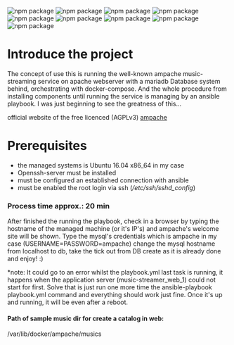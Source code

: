![npm package](https://img.shields.io/badge/ubuntu-16.04.6-purple.svg)
![npm package](https://img.shields.io/badge/docker-18.09.7-blue.svg)
![npm package](https://img.shields.io/badge/docker-compose-1.26.0-darkblue.svg)
![npm package](https://img.shields.io/badge/ansible-2.9.23-black.svg)
![npm package](https://img.shields.io/badge/python-2.7.12-lightblue.svg)
![npm package](https://img.shields.io/badge/openssh-7.2p2-yellow.svg)
![npm package](https://img.shields.io/badge/apache-2.4.38-cyklamen.svg)
![npm package](https://img.shields.io/badge/mariadb-10.3.29-grey.svg)
![npm package](https://img.shields.io/badge/ampache-4.1.1-orange.svg)

<h1>Introduce the project</h1>

The concept of use this is running the well-known ampache music-streaming service on apache webserver with a mariadb
Database system behind, orchestrating with docker-compose. And the whole procedure from installing components until 
running the service is managing by an ansible playbook. I was just beginning to see the greatness of this...

official website of the free licenced (AGPLv3) [ampache](http://ampache.org/)

<h1>Prerequisites</h1>

- the managed systems is Ubuntu 16.04 x86_64 in my case
- Openssh-server must be installed
- must be configured an established connection with ansible
- must be enabled the root login via ssh (*/etc/ssh/sshd_config*)

<h3>Process time approx.: 20 min</h3>

After finished the running the playbook, check in a browser by typing the hostname of the managed machine (or it's IP's)
and ampache's welcome site will be shown.
Type the mysql's credentials which is ampache in my case (USERNAME=PASSWORD=ampache) change the mysql hostname
from localhost to db, take the tick out from DB create as it is already done and enjoy! :)

*note: It could go to an error whilst the playbook.yml last task is running, it happens when the application
server (music-streamer_web_1) could not start for first. Solve that is just run one more time the ansible-playbook playbook.yml command and everything should work just fine.
Once it's up and running, it will be even after a reboot.

<h4>Path of sample music dir for create a catalog in web:</h4>

/var/lib/docker/ampache/musics

